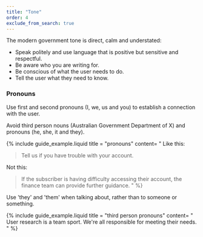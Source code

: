 ```yaml
---
title: "Tone"
order: 4
exclude_from_search: true
---
```


The modern government tone is direct, calm and understated:

- Speak politely and use language that is positive but sensitive and respectful.
- Be aware who you are writing for.
- Be conscious of what the user needs to do.
- Tell the user what they need to know.

### Pronouns

Use first and second pronouns (I, we, us and you) to establish a connection with the user.

Avoid third person nouns (Australian Government Department of X) and pronouns (he, she, it and they).

{% include guide_example.liquid
  title = "pronouns"
  content= "
Like this:

> Tell us if you have trouble with your account.

Not this:

> If the subscriber is having difficulty accessing their account, the finance team can provide further guidance.
"
%}

Use 'they' and 'them' when talking about, rather than to someone or something.

{% include guide_example.liquid
  title = "third person pronouns"
  content= "
User research is a team sport. We're all responsible for meeting their needs.
"
%}
